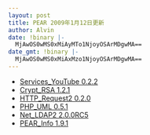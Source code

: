 ```yaml
---
layout: post
title: PEAR 2009年1月12日更新
author: Alvin
date: !binary |-
  MjAwOS0wMS0xMiAyMTo1NjoyOSArMDgwMA==
date_gmt: !binary |-
  MjAwOS0wMS0xMiAxMzo1NjoyOSArMDgwMA==
---
```

<ul>
<li><a href="http://pear.php.net/package/Services_YouTube/download/0.2.2/">Services_YouTube 0.2.2</a>
</li>
<li><a href="http://pear.php.net/package/Crypt_RSA/download/1.2.1/">Crypt_RSA 1.2.1</a>
</li>
<li><a href="http://pear.php.net/package/HTTP_Request2/download/0.2.0/">HTTP_Request2 0.2.0</a>
</li>
<li><a href="http://pear.php.net/package/PHP_UML/download/0.5.1/">PHP_UML 0.5.1</a>
</li>
<li><a href="http://pear.php.net/package/Net_LDAP2/download/2.0.0RC5/">Net_LDAP2 2.0.0RC5</a>
</li>
<li><a href="http://pear.php.net/package/PEAR_Info/download/1.9.1/">PEAR_Info 1.9.1</a>
</li></ul>
